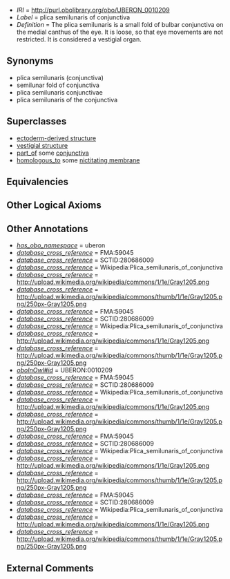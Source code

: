  * *IRI* = http://purl.obolibrary.org/obo/UBERON_0010209
 * *Label* = plica semilunaris of conjunctiva
 * *Definition* = The plica semilunaris is a small fold of bulbar conjunctiva on the medial canthus of the eye. It is loose, so that eye movements are not restricted. It is considered a vestigial organ.

## Synonyms

 * plica semilunaris (conjunctiva)
 * semilunar fold of conjunctiva
 * plica semilunaris conjunctivae
 * plica semilunaris of the conjunctiva

## Superclasses

 * [ectoderm-derived structure](../../UBERON/21/UBERON_0004121.md)
 * [vestigial structure](../../UBERON/60/UBERON_0005160.md)
 * [part_of](../../BFO/50/BFO_0000050.md) some [conjunctiva](../../UBERON/11/UBERON_0001811.md)
 * [homologous_to](../../RO/58/RO_0002158.md) some [nictitating membrane](../../UBERON/07/UBERON_0010207.md)

## Equivalencies


## Other Logical Axioms


## Other Annotations

 * *[has_obo_namespace](../../ce/oboInOwl#hasOBONamespace.md)* = uberon
 * *[database_cross_reference](../../ef/oboInOwl#hasDbXref.md)* = FMA:59045
 * *[database_cross_reference](../../ef/oboInOwl#hasDbXref.md)* = SCTID:280686009
 * *[database_cross_reference](../../ef/oboInOwl#hasDbXref.md)* = Wikipedia:Plica_semilunaris_of_conjunctiva
 * *[database_cross_reference](../../ef/oboInOwl#hasDbXref.md)* = http://upload.wikimedia.org/wikipedia/commons/1/1e/Gray1205.png
 * *[database_cross_reference](../../ef/oboInOwl#hasDbXref.md)* = http://upload.wikimedia.org/wikipedia/commons/thumb/1/1e/Gray1205.png/250px-Gray1205.png
 * *[database_cross_reference](../../ef/oboInOwl#hasDbXref.md)* = FMA:59045
 * *[database_cross_reference](../../ef/oboInOwl#hasDbXref.md)* = SCTID:280686009
 * *[database_cross_reference](../../ef/oboInOwl#hasDbXref.md)* = Wikipedia:Plica_semilunaris_of_conjunctiva
 * *[database_cross_reference](../../ef/oboInOwl#hasDbXref.md)* = http://upload.wikimedia.org/wikipedia/commons/1/1e/Gray1205.png
 * *[database_cross_reference](../../ef/oboInOwl#hasDbXref.md)* = http://upload.wikimedia.org/wikipedia/commons/thumb/1/1e/Gray1205.png/250px-Gray1205.png
 * *[oboInOwl#id](../../id/oboInOwl#id.md)* = UBERON:0010209
 * *[database_cross_reference](../../ef/oboInOwl#hasDbXref.md)* = FMA:59045
 * *[database_cross_reference](../../ef/oboInOwl#hasDbXref.md)* = SCTID:280686009
 * *[database_cross_reference](../../ef/oboInOwl#hasDbXref.md)* = Wikipedia:Plica_semilunaris_of_conjunctiva
 * *[database_cross_reference](../../ef/oboInOwl#hasDbXref.md)* = http://upload.wikimedia.org/wikipedia/commons/1/1e/Gray1205.png
 * *[database_cross_reference](../../ef/oboInOwl#hasDbXref.md)* = http://upload.wikimedia.org/wikipedia/commons/thumb/1/1e/Gray1205.png/250px-Gray1205.png
 * *[database_cross_reference](../../ef/oboInOwl#hasDbXref.md)* = FMA:59045
 * *[database_cross_reference](../../ef/oboInOwl#hasDbXref.md)* = SCTID:280686009
 * *[database_cross_reference](../../ef/oboInOwl#hasDbXref.md)* = Wikipedia:Plica_semilunaris_of_conjunctiva
 * *[database_cross_reference](../../ef/oboInOwl#hasDbXref.md)* = http://upload.wikimedia.org/wikipedia/commons/1/1e/Gray1205.png
 * *[database_cross_reference](../../ef/oboInOwl#hasDbXref.md)* = http://upload.wikimedia.org/wikipedia/commons/thumb/1/1e/Gray1205.png/250px-Gray1205.png
 * *[database_cross_reference](../../ef/oboInOwl#hasDbXref.md)* = FMA:59045
 * *[database_cross_reference](../../ef/oboInOwl#hasDbXref.md)* = SCTID:280686009
 * *[database_cross_reference](../../ef/oboInOwl#hasDbXref.md)* = Wikipedia:Plica_semilunaris_of_conjunctiva
 * *[database_cross_reference](../../ef/oboInOwl#hasDbXref.md)* = http://upload.wikimedia.org/wikipedia/commons/1/1e/Gray1205.png
 * *[database_cross_reference](../../ef/oboInOwl#hasDbXref.md)* = http://upload.wikimedia.org/wikipedia/commons/thumb/1/1e/Gray1205.png/250px-Gray1205.png

## External Comments

